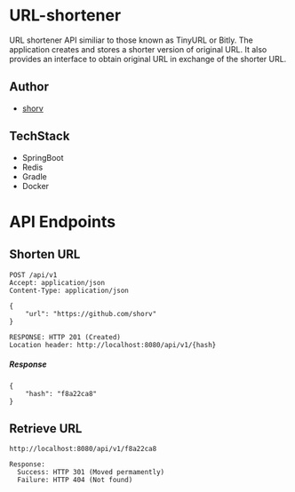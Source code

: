 # URL-shortener
URL shortener API similiar to those known as TinyURL or Bitly. The application creates and stores a shorter version of original URL. It also provides an interface to obtain original URL in exchange of the shorter URL.

## Author
- [shorv](https://github.com/shorv)

## TechStack
- SpringBoot
- Redis
- Gradle
- Docker

# API Endpoints

## Shorten URL
```
POST /api/v1
Accept: application/json
Content-Type: application/json

{
    "url": "https://github.com/shorv"
}

RESPONSE: HTTP 201 (Created)
Location header: http://localhost:8080/api/v1/{hash}
```
##### Response
```
{
    "hash": "f8a22ca8"
}
```

## Retrieve URL
```
http://localhost:8080/api/v1/f8a22ca8

Response:
  Success: HTTP 301 (Moved permamently)
  Failure: HTTP 404 (Not found)
```
